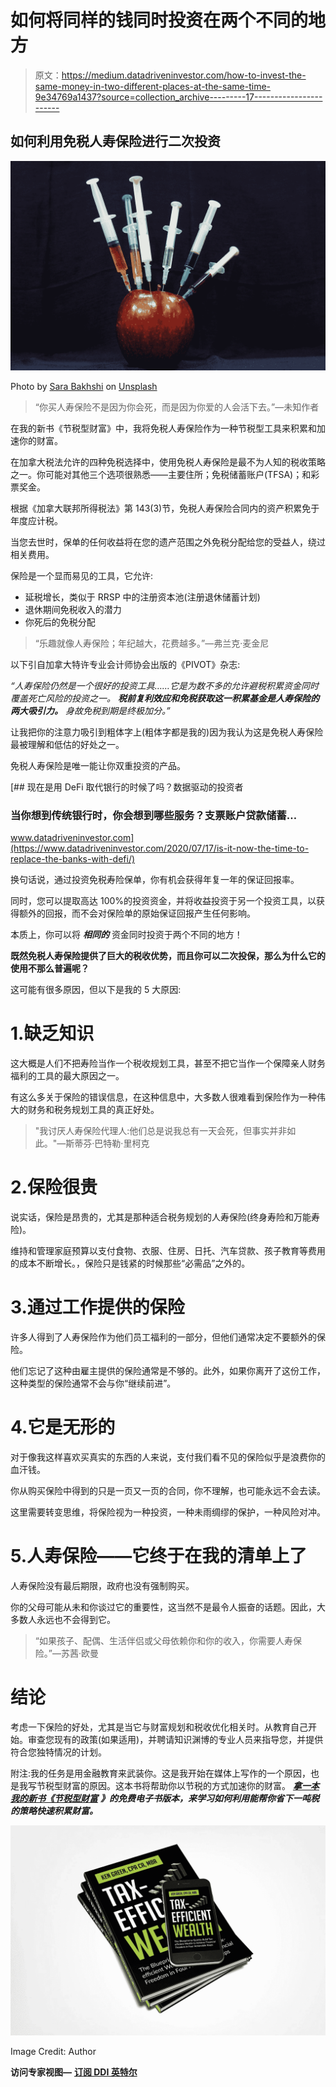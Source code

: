 # 如何将同样的钱同时投资在两个不同的地方

> 原文：<https://medium.datadriveninvestor.com/how-to-invest-the-same-money-in-two-different-places-at-the-same-time-9e34769a1437?source=collection_archive---------17----------------------->

## 如何利用免税人寿保险进行二次投资

![](img/bd097646fbbb48a2bafe788d92a00e64.png)

Photo by [Sara Bakhshi](https://unsplash.com/@sarabakhshi?utm_source=medium&utm_medium=referral) on [Unsplash](https://unsplash.com?utm_source=medium&utm_medium=referral)

> “你买人寿保险不是因为你会死，而是因为你爱的人会活下去。”—未知作者

在我的新书《节税型财富》中，我将免税人寿保险作为一种节税型工具来积累和加速你的财富。

在加拿大税法允许的四种免税选择中，使用免税人寿保险是最不为人知的税收策略之一。你可能对其他三个选项很熟悉——主要住所；免税储蓄账户(TFSA)；和彩票奖金。

根据《加拿大联邦所得税法》第 143(3)节，免税人寿保险合同内的资产积累免于年度应计税。

当您去世时，保单的任何收益将在您的遗产范围之外免税分配给您的受益人，绕过相关费用。

保险是一个显而易见的工具，它允许:

*   延税增长，类似于 RRSP 中的注册资本池(注册退休储蓄计划)
*   退休期间免税收入的潜力
*   你死后的免税分配

> “乐趣就像人寿保险；年纪越大，花费越多。”—弗兰克·麦金尼

以下引自加拿大特许专业会计师协会出版的《PIVOT》杂志:

*“人寿保险仍然是一个很好的投资工具……它是为数不多的允许避税积累资金同时覆盖死亡风险的投资之一。* ***税前复利效应和免税获取这一积累基金是人寿保险的两大吸引力。*** *身故免税到期是终极加分。”*

让我把你的注意力吸引到粗体字上(粗体字都是我的)因为我认为这是免税人寿保险最被理解和低估的好处之一。

免税人寿保险是唯一能让你双重投资的产品。

[](https://www.datadriveninvestor.com/2020/07/17/is-it-now-the-time-to-replace-the-banks-with-defi/) [## 现在是用 DeFi 取代银行的时候了吗？数据驱动的投资者

### 当你想到传统银行时，你会想到哪些服务？支票账户贷款储蓄…

www.datadriveninvestor.com](https://www.datadriveninvestor.com/2020/07/17/is-it-now-the-time-to-replace-the-banks-with-defi/) 

换句话说，通过投资免税寿险保单，你有机会获得年复一年的保证回报率。

同时，您可以提取高达 100%的投资资金，并将收益投资于另一个投资工具，以获得额外的回报，而不会对保险单的原始保证回报产生任何影响。

本质上，你可以将 ***相同的*** 资金同时投资于两个不同的地方！

**既然免税人寿保险提供了巨大的税收优势，而且你可以二次投保，那么为什么它的使用不那么普遍呢？**

这可能有很多原因，但以下是我的 5 大原因:

# 1.缺乏知识

这大概是人们不把寿险当作一个税收规划工具，甚至不把它当作一个保障亲人财务福利的工具的最大原因之一。

有这么多关于保险的错误信息，在这种信息中，大多数人很难看到保险作为一种伟大的财务和税务规划工具的真正好处。

> "我讨厌人寿保险代理人:他们总是说我总有一天会死，但事实并非如此。"—斯蒂芬·巴特勒·里柯克

# 2.保险很贵

说实话，保险是昂贵的，尤其是那种适合税务规划的人寿保险(终身寿险和万能寿险)。

维持和管理家庭预算以支付食物、衣服、住房、日托、汽车贷款、孩子教育等费用的成本不断增长。，保险只是钱紧的时候那些“必需品”之外的。

# 3.通过工作提供的保险

许多人得到了人寿保险作为他们员工福利的一部分，但他们通常决定不要额外的保险。

他们忘记了这种由雇主提供的保险通常是不够的。此外，如果你离开了这份工作，这种类型的保险通常不会与你“继续前进”。

# 4.它是无形的

对于像我这样喜欢买真实的东西的人来说，支付我们看不见的保险似乎是浪费你的血汗钱。

你从购买保险中得到的只是一页又一页的合同，你不理解，也可能永远不会去读。

这里需要转变思维，将保险视为一种投资，一种未雨绸缪的保护，一种风险对冲。

# 5.人寿保险——它终于在我的清单上了

人寿保险没有最后期限，政府也没有强制购买。

你的父母可能从未和你谈过它的重要性，这当然不是最令人振奋的话题。因此，大多数人永远也不会得到它。

> “如果孩子、配偶、生活伴侣或父母依赖你和你的收入，你需要人寿保险。”—苏茜·欧曼

# 结论

考虑一下保险的好处，尤其是当它与财富规划和税收优化相关时。从教育自己开始。审查您现有的政策(如果适用)，并聘请知识渊博的专业人员来指导您，并提供符合您独特情况的计划。

附注:我的任务是用金融教育来武装你。这是我开始在媒体上写作的一个原因，也是我写节税型财富的原因。这本书将帮助你以节税的方式加速你的财富。 [***拿一本我的新书《节税型财富***](https://www.5dayspersonalfinancechallenge.com/book) ***》的免费电子书版本，来学习如何利用能帮你省下一吨税的策略快速积累财富。***

![](img/43665c73cb8b75f586d1de1b98f1ac07.png)

Image Credit: Author

**访问专家视图—** [**订阅 DDI 英特尔**](https://datadriveninvestor.com/ddi-intel)